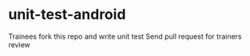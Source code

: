 # unit-test-android

Trainees fork this repo and write unit test
Send pull request for trainers review
